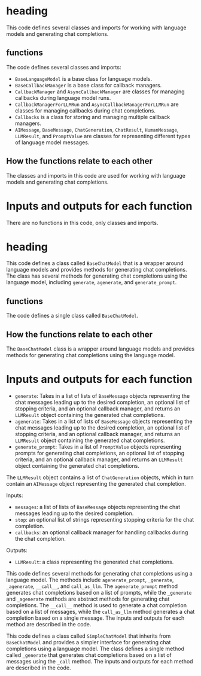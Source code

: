 # heading
This code defines several classes and imports for working with language models and generating chat completions.

## functions
The code defines several classes and imports:
- `BaseLanguageModel` is a base class for language models.
- `BaseCallbackManager` is a base class for callback managers.
- `CallbackManager` and `AsyncCallbackManager` are classes for managing callbacks during language model runs.
- `CallbackManagerForLLMRun` and `AsyncCallbackManagerForLLMRun` are classes for managing callbacks during chat completions.
- `Callbacks` is a class for storing and managing multiple callback managers.
- `AIMessage`, `BaseMessage`, `ChatGeneration`, `ChatResult`, `HumanMessage`, `LLMResult`, and `PromptValue` are classes for representing different types of language model messages.

## How the functions relate to each other
The classes and imports in this code are used for working with language models and generating chat completions.

# Inputs and outputs for each function
There are no functions in this code, only classes and imports.

# heading
This code defines a class called `BaseChatModel` that is a wrapper around language models and provides methods for generating chat completions. The class has several methods for generating chat completions using the language model, including `generate`, `agenerate`, and `generate_prompt`. 

## functions
The code defines a single class called `BaseChatModel`.

## How the functions relate to each other
The `BaseChatModel` class is a wrapper around language models and provides methods for generating chat completions using the language model.

# Inputs and outputs for each function
- `generate`: Takes in a list of lists of `BaseMessage` objects representing the chat messages leading up to the desired completion, an optional list of stopping criteria, and an optional callback manager, and returns an `LLMResult` object containing the generated chat completions.
- `agenerate`: Takes in a list of lists of `BaseMessage` objects representing the chat messages leading up to the desired completion, an optional list of stopping criteria, and an optional callback manager, and returns an `LLMResult` object containing the generated chat completions.
- `generate_prompt`: Takes in a list of `PromptValue` objects representing prompts for generating chat completions, an optional list of stopping criteria, and an optional callback manager, and returns an `LLMResult` object containing the generated chat completions.

The `LLMResult` object contains a list of `ChatGeneration` objects, which in turn contain an `AIMessage` object representing the generated chat completion.

Inputs:
- `messages`: a list of lists of `BaseMessage` objects representing the chat messages leading up to the desired completion.
- `stop`: an optional list of strings representing stopping criteria for the chat completion.
- `callbacks`: an optional callback manager for handling callbacks during the chat completion.

Outputs:
- `LLMResult`: a class representing the generated chat completions.

This code defines several methods for generating chat completions using a language model. The methods include `agenerate_prompt`, `_generate`, `_agenerate`, `__call__`, and `call_as_llm`. The `agenerate_prompt` method generates chat completions based on a list of prompts, while the `_generate` and `_agenerate` methods are abstract methods for generating chat completions. The `__call__` method is used to generate a chat completion based on a list of messages, while the `call_as_llm` method generates a chat completion based on a single message. The inputs and outputs for each method are described in the code.

This code defines a class called `SimpleChatModel` that inherits from `BaseChatModel` and provides a simpler interface for generating chat completions using a language model. The class defines a single method called `_generate` that generates chat completions based on a list of messages using the `_call` method. The inputs and outputs for each method are described in the code.


